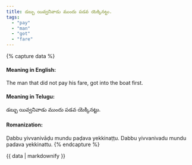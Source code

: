 ```yaml
---
title: డబ్బు యివ్వనివాడు ముందు పడవ యెక్కినట్టు.
tags:
  - "pay"
  - "man"
  - "got"
  - "fare"
---
```


{% capture data %}
#### Meaning in English:
The man that did not pay his fare, got into the boat first.

#### Meaning in Telugu:
డబ్బు యివ్వనివాడు ముందు పడవ యెక్కినట్టు.

#### Romanization:
Ḍabbu yivvanivāḍu mundu paḍava yekkinaṭṭu.
Dabbu yivvanivadu mundu padava yekkinattu.
{% endcapture %}

{{ data | markdownify }}

